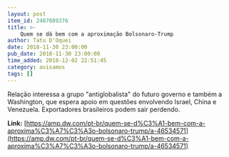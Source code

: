 ```yaml
---
layout: post
item_id: 2407089376
title: >-
    Quem se dá bem com a aproximação Bolsonaro-Trump
author: Tatu D'Oquei
date: 2018-11-30 23:00:00
pub_date: 2018-11-30 23:00:00
time_added: 2018-12-02 22:51:45
category: avisamos
tags: []
---
```


Relação interessa a grupo "antiglobalista" do futuro governo e também a Washington, que espera apoio em questões envolvendo Israel, China e Venezuela. Exportadores brasileiros podem sair perdendo.

**Link:** [https://amp.dw.com/pt-br/quem-se-d%C3%A1-bem-com-a-aproxima%C3%A7%C3%A3o-bolsonaro-trump/a-46534571](https://amp.dw.com/pt-br/quem-se-d%C3%A1-bem-com-a-aproxima%C3%A7%C3%A3o-bolsonaro-trump/a-46534571)

